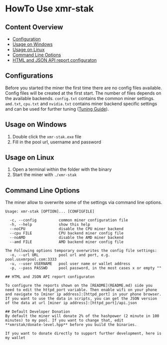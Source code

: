 # HowTo Use xmr-stak

## Content Overview
* [Configuration](#configuration)
* [Usage on Windows](#usage-on-windows)
* [Usage on Linux](#usage-on-linux)
* [Command Line Options](#command-line-options)
* [HTML and JSON API report configuraton](#xx)

## Configurations

Before you started the miner the first time there are no config files available.
Config files will be created at the first start.
The number of files depends on the available backends.
`config.txt` contains the common miner settings.
`amd.txt`, `cpu.txt` and `nvidia.txt` contains miner backend specific settings and can be used for further tuning ([Tuning Guide](tuning.md)).


## Usage on Windows
1) Double click the `xmr-stak.exe` file
2) Fill in the pool url, username and password

## Usage on Linux
1) Open a terminal within the folder with the binary
2) Start the miner with `./xmr-stak`

## Command Line Options

The miner allow to overwrite some of the settings via command line options.

```
Usage: xmr-stak [OPTION]... [CONFIGFILE]

  -c, --config          common miner configuration file
  -h, --help            show this help
  --noCPU               disable the CPU miner backend
  --cpu FILE            CPU backend miner config file
  --noAMD               disable the AMD miner backend
  --amd FILE            AMD backend miner config file

The Following options temporary overwrites the config file settings:
  -o, --url URL         pool url and port, e.g. pool.usxmrpool.com:3333
  -u, --user USERNAME   pool user name or wallet address
  -p, --pass PASSWD     pool password, in the most cases x or empty ""

## HTML and JSON API report configuraton

To configure the reports shown on the [README](README.md) side you need to edit the httpd_port variable. Then enable wifi on your phone and navigate to [miner ip address]:[httpd_port] in your phone browser. If you want to use the data in scripts, you can get the JSON version of the data at url [miner ip address]:[httpd_port]/api.json

## Default Developer Donation
By default the miner will donate 2% of the hashpower (2 minute in 100 minutes) to my pool. If you want to change that, edit **xmrstak/donate-level.hpp** before you build the binaries.

If you want to donate directly to support further development, here is my wallet
```
